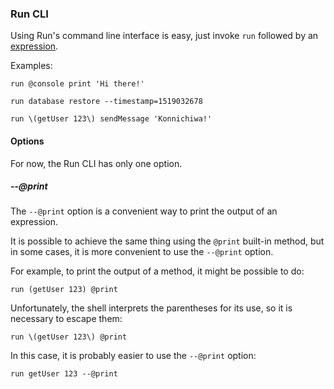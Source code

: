 ### Run CLI

Using Run's command line interface is easy, just invoke `run` followed by an [expression](/docs/reference/expressions).

Examples:

```
run @console print 'Hi there!'
```

```
run database restore --timestamp=1519032678
```

```
run \(getUser 123\) sendMessage 'Konnichiwa!'
```

#### Options

For now, the Run CLI has only one option.

##### --@print

The `--@print` option is a convenient way to print the output of an expression.

It is possible to achieve the same thing using the `@print` built-in method, but in some cases, it is more convenient to use the `--@print` option.

For example, to print the output of a method, it might be possible to do:

```
run (getUser 123) @print
```

Unfortunately, the shell interprets the parentheses for its use, so it is necessary to escape them:

```
run \(getUser 123\) @print
```

In this case, it is probably easier to use the `--@print` option:

```
run getUser 123 --@print
```
